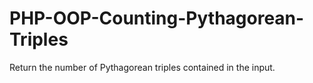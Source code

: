 PHP-OOP-Counting-Pythagorean-Triples
====================================

Return the number of Pythagorean triples contained in the input.
